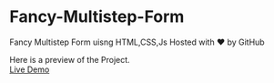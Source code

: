 # Fancy-Multistep-Form
Fancy Multistep Form uisng HTML,CSS,Js
Hosted with ❤ by GitHub  

Here is a preview of the Project. <br>
<a href="https://alice-tom.github.io/Digital-Clock/">Live Demo</a>

